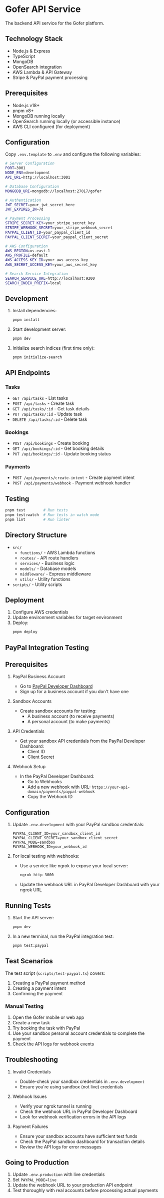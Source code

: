 # Gofer API Service

The backend API service for the Gofer platform.

## Technology Stack

- Node.js & Express
- TypeScript
- MongoDB
- OpenSearch integration
- AWS Lambda & API Gateway
- Stripe & PayPal payment processing

## Prerequisites

- Node.js v18+
- pnpm v8+
- MongoDB running locally
- OpenSearch running locally (or accessible instance)
- AWS CLI configured (for deployment)

## Configuration

Copy `.env.template` to `.env` and configure the following variables:

```bash
# Server Configuration
PORT=3001
NODE_ENV=development
API_URL=http://localhost:3001

# Database Configuration
MONGODB_URI=mongodb://localhost:27017/gofer

# Authentication
JWT_SECRET=your_jwt_secret_here
JWT_EXPIRES_IN=7d

# Payment Processing
STRIPE_SECRET_KEY=your_stripe_secret_key
STRIPE_WEBHOOK_SECRET=your_stripe_webhook_secret
PAYPAL_CLIENT_ID=your_paypal_client_id
PAYPAL_CLIENT_SECRET=your_paypal_client_secret

# AWS Configuration
AWS_REGION=us-east-1
AWS_PROFILE=default
AWS_ACCESS_KEY_ID=your_aws_access_key
AWS_SECRET_ACCESS_KEY=your_aws_secret_key

# Search Service Integration
SEARCH_SERVICE_URL=http://localhost:9200
SEARCH_INDEX_PREFIX=local
```

## Development

1. Install dependencies:
   ```bash
   pnpm install
   ```

2. Start development server:
   ```bash
   pnpm dev
   ```

3. Initialize search indices (first time only):
   ```bash
   pnpm initialize-search
   ```

## API Endpoints

### Tasks
- `GET /api/tasks` - List tasks
- `POST /api/tasks` - Create task
- `GET /api/tasks/:id` - Get task details
- `PUT /api/tasks/:id` - Update task
- `DELETE /api/tasks/:id` - Delete task

### Bookings
- `POST /api/bookings` - Create booking
- `GET /api/bookings/:id` - Get booking details
- `PUT /api/bookings/:id` - Update booking status

### Payments
- `POST /api/payments/create-intent` - Create payment intent
- `POST /api/payments/webhook` - Payment webhook handler

## Testing

```bash
pnpm test        # Run tests
pnpm test:watch  # Run tests in watch mode
pnpm lint        # Run linter
```

## Directory Structure

- `src/`
  - `functions/` - AWS Lambda functions
  - `routes/` - API route handlers
  - `services/` - Business logic
  - `models/` - Database models
  - `middleware/` - Express middleware
  - `utils/` - Utility functions
- `scripts/` - Utility scripts

## Deployment

1. Configure AWS credentials
2. Update environment variables for target environment
3. Deploy:
   ```bash
   pnpm deploy
   ```

## PayPal Integration Testing

## Prerequisites

1. PayPal Business Account
   - Go to [PayPal Developer Dashboard](https://developer.paypal.com/dashboard)
   - Sign up for a business account if you don't have one

2. Sandbox Accounts
   - Create sandbox accounts for testing:
     - A business account (to receive payments)
     - A personal account (to make payments)

3. API Credentials
   - Get your sandbox API credentials from the PayPal Developer Dashboard:
     - Client ID
     - Client Secret

4. Webhook Setup
   - In the PayPal Developer Dashboard:
     - Go to Webhooks
     - Add a new webhook with URL: `https://your-api-domain/payments/paypal-webhook`
     - Copy the Webhook ID

## Configuration

1. Update `.env.development` with your PayPal sandbox credentials:
   ```env
   PAYPAL_CLIENT_ID=your_sandbox_client_id
   PAYPAL_CLIENT_SECRET=your_sandbox_client_secret
   PAYPAL_MODE=sandbox
   PAYPAL_WEBHOOK_ID=your_webhook_id
   ```

2. For local testing with webhooks:
   - Use a service like ngrok to expose your local server:
     ```bash
     ngrok http 3000
     ```
   - Update the webhook URL in PayPal Developer Dashboard with your ngrok URL

## Running Tests

1. Start the API server:
   ```bash
   pnpm dev
   ```

2. In a new terminal, run the PayPal integration test:
   ```bash
   pnpm test:paypal
   ```

## Test Scenarios

The test script (`scripts/test-paypal.ts`) covers:
1. Creating a PayPal payment method
2. Creating a payment intent
3. Confirming the payment

### Manual Testing

1. Open the Gofer mobile or web app
2. Create a new task
3. Try booking the task with PayPal
4. Use your sandbox personal account credentials to complete the payment
5. Check the API logs for webhook events

## Troubleshooting

1. Invalid Credentials
   - Double-check your sandbox credentials in `.env.development`
   - Ensure you're using sandbox (not live) credentials

2. Webhook Issues
   - Verify your ngrok tunnel is running
   - Check the webhook URL in PayPal Developer Dashboard
   - Look for webhook verification errors in the API logs

3. Payment Failures
   - Ensure your sandbox accounts have sufficient test funds
   - Check the PayPal sandbox dashboard for transaction details
   - Review the API logs for error messages

## Going to Production

1. Update `.env.production` with live credentials
2. Set `PAYPAL_MODE=live`
3. Update the webhook URL to your production API endpoint
4. Test thoroughly with real accounts before processing actual payments
